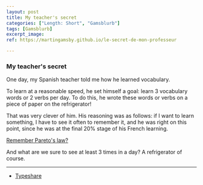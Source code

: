 ```yaml
---
layout: post
title: My teacher's secret
categories: ["Length: Short", "Gamsblurb"]
tags: [Gamsblurb]
excerpt_image: 
ref: https://martingamsby.github.io/le-secret-de-mon-professeur

---
```


### **My teacher's secret**

One day, my Spanish teacher told me how he learned vocabulary.

To learn at a reasonable speed, he set himself a goal: learn 3 vocabulary words or 2 verbs per day. To do this, he wrote these words or verbs on a piece of paper on the refrigerator!

That was very clever of him. His reasoning was as follows: if I want to learn something, I have to see it often to remember it, and he was right on this point, since he was at the final 20% stage of his French learning.

[Remember Pareto's law?](https://martingamsby.github.io/en/why-80-of-wealth-belongs-to-20-of-people-and-why-it-matters-for-everything)

And what are we sure to see at least 3 times in a day? A refrigerator of course.

---

- [Typeshare](https://typeshare.co/martingamsby/posts/cm2zgebjf0004l40cubvgt6ba)

